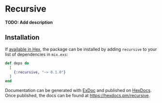 # Recursive

**TODO: Add description**

## Installation

If [available in Hex](https://hex.pm/docs/publish), the package can be installed
by adding `recursive` to your list of dependencies in `mix.exs`:

```elixir
def deps do
  [
    {:recursive, "~> 0.1.0"}
  ]
end
```

Documentation can be generated with [ExDoc](https://github.com/elixir-lang/ex_doc)
and published on [HexDocs](https://hexdocs.pm). Once published, the docs can
be found at <https://hexdocs.pm/recursive>.


